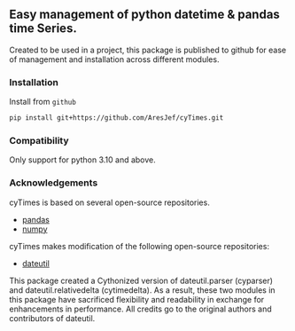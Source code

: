 ## Easy management of python datetime & pandas time Series.

Created to be used in a project, this package is published to github 
for ease of management and installation across different modules.

### Installation
Install from `github`

``` bash
pip install git+https://github.com/AresJef/cyTimes.git
```

### Compatibility
Only support for python 3.10 and above.

### Acknowledgements
cyTimes is based on several open-source repositories.
- [pandas](https://github.com/pandas-dev/pandas)
- [numpy](https://github.com/numpy/numpy)

cyTimes makes modification of the following open-source repositories:
- [dateutil](https://github.com/dateutil/dateutil)

This package created a Cythonized version of dateutil.parser (cyparser) and
dateutil.relativedelta (cytimedelta). As a result, these two modules in
this package have sacrificed flexibility and readability in exchange for
enhancements in performance. All credits go to the original authors and
contributors of dateutil.
